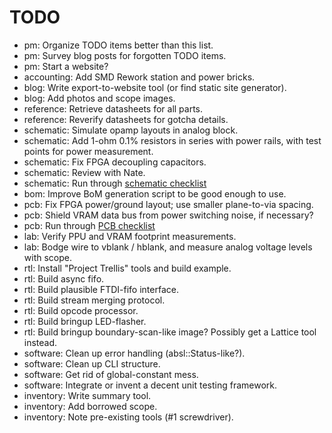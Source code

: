 # TODO

* pm: Organize TODO items better than this list.
* pm: Survey blog posts for forgotten TODO items.
* pm: Start a website?
* accounting: Add SMD Rework station and power bricks.
* blog: Write export-to-website tool (or find static site generator).
* blog: Add photos and scope images.
* reference: Retrieve datasheets for all parts.
* reference: Reverify datasheets for gotcha details.
* schematic: Simulate opamp layouts in analog block.
* schematic: Add 1-ohm 0.1% resistors in series with power rails, with test points for power measurement.
* schematic: Fix FPGA decoupling capacitors.
* schematic: Review with Nate.
* schematic: Run through [schematic checklist](https://github.com/azonenberg/pcb-checklist/blob/master/schematic-checklist.md)
* bom: Improve BoM generation script to be good enough to use.
* pcb: Fix FPGA power/ground layout; use smaller plane-to-via spacing.
* pcb: Shield VRAM data bus from power switching noise, if necessary?
* pcb: Run through [PCB checklist](https://github.com/azonenberg/pcb-checklist/blob/master/layout-checklist.md)
* lab: Verify PPU and VRAM footprint measurements.
* lab: Bodge wire to vblank / hblank, and measure analog voltage levels with scope.
* rtl: Install "Project Trellis" tools and build example.
* rtl: Build async fifo.
* rtl: Build plausible FTDI-fifo interface.
* rtl: Build stream merging protocol.
* rtl: Build opcode processor.
* rtl: Build bringup LED-flasher.
* rtl: Build bringup boundary-scan-like image? Possibly get a Lattice tool instead.
* software: Clean up error handling (absl::Status-like?).
* software: Clean up CLI structure.
* software: Get rid of global-constant mess.
* software: Integrate or invent a decent unit testing framework.
* inventory: Write summary tool.
* inventory: Add borrowed scope.
* inventory: Note pre-existing tools (#1 screwdriver).

